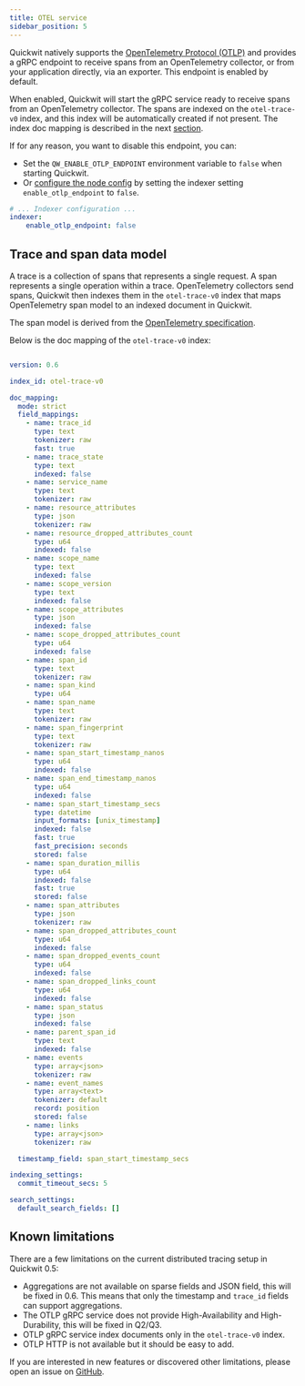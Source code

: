 ```yaml
---
title: OTEL service
sidebar_position: 5
---
```


Quickwit natively supports the [OpenTelemetry Protocol (OTLP)](https://opentelemetry.io/docs/reference/specification/protocol/otlp/) and provides a gRPC endpoint to receive spans from an OpenTelemetry collector, or from your application directly, via an exporter. This endpoint is enabled by default.

When enabled, Quickwit will start the gRPC service ready to receive spans from an OpenTelemetry collector. The spans are indexed on  the `otel-trace-v0` index, and this index will be automatically created if not present. The index doc mapping is described in the next [section](#trace-and-span-data-model).

If for any reason, you want to disable this endpoint, you can:
- Set the `QW_ENABLE_OTLP_ENDPOINT` environment variable to `false` when starting Quickwit.
- Or [configure the node config](/docs/configuration/node-config.md) by setting the indexer setting `enable_otlp_endpoint` to `false`.

```yaml title=node-config.yaml
# ... Indexer configuration ...
indexer:
    enable_otlp_endpoint: false
```

## Trace and span data model

A trace is a collection of spans that represents a single request. A span represents a single operation within a trace. OpenTelemetry collectors send spans, Quickwit then indexes them in the `otel-trace-v0` index that maps OpenTelemetry span model to an indexed document in Quickwit.

The span model is derived from the [OpenTelemetry specification](https://opentelemetry.io/docs/reference/specification/trace/api/).

Below is the doc mapping of the `otel-trace-v0` index:

```yaml

version: 0.6

index_id: otel-trace-v0

doc_mapping:
  mode: strict
  field_mappings:
    - name: trace_id
      type: text
      tokenizer: raw
      fast: true
    - name: trace_state
      type: text
      indexed: false
    - name: service_name
      type: text
      tokenizer: raw
    - name: resource_attributes
      type: json
      tokenizer: raw
    - name: resource_dropped_attributes_count
      type: u64
      indexed: false
    - name: scope_name
      type: text
      indexed: false
    - name: scope_version
      type: text
      indexed: false
    - name: scope_attributes
      type: json
      indexed: false
    - name: scope_dropped_attributes_count
      type: u64
      indexed: false
    - name: span_id
      type: text
      tokenizer: raw
    - name: span_kind
      type: u64
    - name: span_name
      type: text
      tokenizer: raw
    - name: span_fingerprint
      type: text
      tokenizer: raw
    - name: span_start_timestamp_nanos
      type: u64
      indexed: false
    - name: span_end_timestamp_nanos
      type: u64
      indexed: false
    - name: span_start_timestamp_secs
      type: datetime
      input_formats: [unix_timestamp]
      indexed: false
      fast: true
      fast_precision: seconds
      stored: false
    - name: span_duration_millis
      type: u64
      indexed: false
      fast: true
      stored: false
    - name: span_attributes
      type: json
      tokenizer: raw
    - name: span_dropped_attributes_count
      type: u64
      indexed: false
    - name: span_dropped_events_count
      type: u64
      indexed: false
    - name: span_dropped_links_count
      type: u64
      indexed: false
    - name: span_status
      type: json
      indexed: false
    - name: parent_span_id
      type: text
      indexed: false
    - name: events
      type: array<json>
      tokenizer: raw
    - name: event_names
      type: array<text>
      tokenizer: default
      record: position
      stored: false
    - name: links
      type: array<json>
      tokenizer: raw

  timestamp_field: span_start_timestamp_secs

indexing_settings:
  commit_timeout_secs: 5

search_settings:
  default_search_fields: []
```

## Known limitations

There are a few limitations on the current distributed tracing setup in Quickwit 0.5:
- Aggregations are not available on sparse fields and JSON field, this will be fixed in 0.6. This means that only the timestamp and `trace_id` fields can support aggregations.
- The OTLP gRPC service does not provide High-Availability and High-Durability, this will be fixed in Q2/Q3.
- OTLP gRPC service index documents only in the `otel-trace-v0` index.
- OTLP HTTP is not available but it should be easy to add.

If you are interested in new features or discovered other limitations, please open an issue on [GitHub](https://github.com/quickwit-oss/quickwit).
